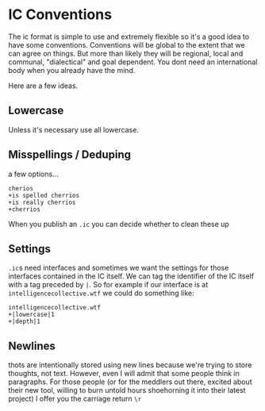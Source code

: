 # IC Conventions

The ic format is simple to use and extremely flexible so it's a good idea to have some conventions. Conventions will be global to the extent that we can agree on things. But more than likely they will be regional, local and communal, "dialectical" and goal dependent. You dont need an international body when you already have the mind. 

Here are a few ideas.

## Lowercase

Unless it's necessary use all lowercase.

## Misspellings / Deduping

a few options...

```
cherios
+is spelled cherrios
+is really cherrios
+cherrios
```

When you publish an `.ic` you can decide whether to clean these up

## Settings

`.ic`s need interfaces and sometimes we want the settings for those interfaces contained in the IC itself.  We can tag the identifier of the IC itself with a tag preceded by `|`. So for example if our interface is at `intelligencecollective.wtf` we could do something like:

```
intelligencecollective.wtf
+|lowercase|1
+|depth|1
```

## Newlines

thots are intentionally stored using new lines because we're trying to store thoughts, not text. However, even I will admit that some people think in paragraphs. For those people (or for the meddlers out there, excited about their new tool, willing to burn untold hours shoehorning it into their latest project) I offer you the carriage return `\r`
